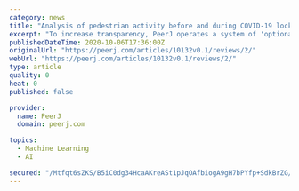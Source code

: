 ```yaml
---
category: news
title: "Analysis of pedestrian activity before and during COVID-19 lockdown, using webcam time-lapse from Cracow and machine learning"
excerpt: "To increase transparency, PeerJ operates a system of 'optional signed reviews and history'. This takes two forms: (1) peer reviewers are encouraged, but not required, to provide their names (if they do so, then their profile page records the articles they ..."
publishedDateTime: 2020-10-06T17:36:00Z
originalUrl: "https://peerj.com/articles/10132v0.1/reviews/2/"
webUrl: "https://peerj.com/articles/10132v0.1/reviews/2/"
type: article
quality: 0
heat: 0
published: false

provider:
  name: PeerJ
  domain: peerj.com

topics:
  - Machine Learning
  - AI

secured: "/Mtfqt6sZKS/B5iC0dg34HcaAKreASt1pJqOAfbiogA9gH7bPYfp+SdkBrZG/YZeLhRh+Ai63nd8aKYQ1etUInzWUidJWpbzcLBDOa/cC0vBs/daFO7l0lnWBz/cs1WUux9pE5vA4B3X6OhT/uD4NxCpZ4FKjJ3X+DZZO4OszGUPdCGRXJx911oIwUjaPFD7bFCMoLZg3piDpiF6sVuHupgAGT/7d4L9MnhC+JEG/Gymax7p2uXtyGD7HX4DxEg61tFt056ct/Re8iNO1KpmWspJSIEjIyMrwmgSEy8inp1Zfd0BZ+6FF+ttfClOHUIc1AhEfOw/O0Zmr+5ATFq6GTaByoHXirDfA2y6i5n0LIU=;pm4NPvFscNqXB9uyCiip7g=="
---
```


